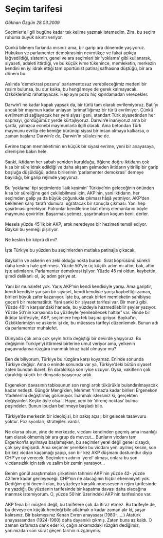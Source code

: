 # Seçim tarifesi

*Gökhan Özgün 28.03.2009*

<div class="taraf_structure_2col_1zq">
<div class="margen_n">



 <p>Seçimlerle ilgili bugüne kadar tek kelime yazmak istemedim. Zira, bu seçim ruhuma büyük sıkıntı veriyor. <br/><br/>Çünkü bilmem farkında mısınız ama, bir garip ara dönemde yaşıyoruz. Hukukun ve parlamenter demokrasinin nevrotikçe ve fakat açıkça lağvedildiği, sistemin, genel ve ara seçimleri bir ‘yoklama’ gibi kullanarak, siyaseti, adaleti ittirdiği, ve bu küçük ivme tükenince, memleketin, merkezin kendini en iyi idrak ettiği tam oportünist patinaj safhasına düştüğü, bir ara dönem bu. <br/><br/>Aslında ‘demokrasi pozunu’ parlamentosuz verebileceğimiz medeni bir resim bulunsa, bu dur kalka, bu hengâmeye de gerek kalmayacak. Özköklerimiz rahatlayacak. Hep aynı pozu hiç kıpırdamadan verecekler. <br/><br/>Darwin’i ne kadar kapak yapsak da, bir türlü tam olarak evrilemiyoruz. Batı’yı ancak bir maymun kadar anlayan ‘primat’lığımız bir türlü evrilmiyor. Çünkü evrilmemizi sağlayacak her yeni siyasi geni, standart Türk siyasetinden her sapmayı, gördüğümüz yerde kürtajlıyoruz. Darwin’e inanıyoruz ama bir şartla, yalnızca ecnebi maymunlarla ilgili olarak. Ama betondan Türk maymunu evrilip ete kemiğe bürünüp siyasi bir insan olmaya kalkarsa, o zaman başlarız Darwin’e de, Darwin’in sülalesine de. <br/><br/>Evrime tapan memleketimin en küçük bir siyasi evrime, yeni bir anayasaya, direnişine bakın hele. <br/><br/>Sanki, iktidarın her sabah yeniden kurulduğu, öğlene doğru iktidarın çok kısa bir süre idrak edildiği ve daha akşam gelmeden iktidarın yitirilip bir garip boşluğa düşüldüğü, adına birilerinin ‘parlamenter demokrasi’ demeye bayıldığı, bir garip rejimde yaşıyoruz.<br/><br/>Bu ‘yoklama’ tipi seçimlerde ‘laik kesimin’ Türkiye’nin geleceğinin önünden kısa bir süreliğine geri çekilebilmesi için, AKP’nin, yani iktidarın, her seçimden galip ya da büyük çoğunlukla çıkması hâşâ yetmiyor. AKP’den beklenen karşı tarafı ‘dumura’ uğratacak bir sonuçla çıkması. Yani hep şaşırtması gerekiyor. Patronlar kendilerine biat etmiş elemanlarını böyle maymuna çevirirler. Başarmak yetmez, şaşırtmalısın koçum beni, derler. <br/><br/>Mesela yüzde 45’lik bir AKP, artık neredeyse bir hezimeti temsil ediyor. Baykal bu yemeği pişiriyor. <br/><br/>Ne keskin bir köprü di mi? <br/><br/>İşte Türkiye bu yüzden bu seçimlerden mutlaka patinajla çıkacak. <br/><br/>Baykal’ın ve askerin en zeki olduğu nokta burası. Sırat köprüsünü sürekli daha keskin hale getirmesi. Yüzde 50’yle üç küçük adım mı attın, bak, attın işte adımlarını. Parlamenter demokrasi işliyor. Yüzde 45 mi oldun, kaybettin, şimdi delikanlı ol, üç adım geriye at. <br/><br/>Yani bir muhalefet yok. Yarış AKP’nin kendi kendisiyle yarışı. Ama gariptir, kendi kendiyle yarışan bir siyaset, kendi kendiyle yarışı kaybettiği zaman, birileri büyük zafer kazanıyor. İşte bu, ancak birleri memleketin sahibiyse geçerli bir matematiktir. Yani sanki bir siyaset tarifesi var. Bir menü gibi. Yüzde 40’ın karşısındaki hanede, bu yüzdeyle hazmedilebilir şeyler yazıyor. Yüzde 50’nin karşısında bu yüzdeyle ‘yenilebilecek haltlar’ var. Elinde bir iktidar tarifesiyle, AKP, seçimlere hep tek başına giriyor. Baykal’ın, Özköklerimizin ve askerin işi de, bu müesses tarifeyi düzenlemek. Bunun adı da parlamenter muhalefet. <br/><br/>Dünyada çok ama çok şeyin hızla değiştiği bir devirde yaşıyoruz. Bu değişimin Türkiye’yi ittirmesi birlerine umut veriyor ama, yelkenin paçavradansa rüzgâra inanmak biraz batıl olmuyor mu? <br/><br/>Ben de biliyorum, Türkiye bu rüzgâra karşı koyamaz. Eninde sonunda Türkiye değişir. Ama o eninde sonunda var ya, Türkiye’deki bütün siyaset zaten bundan ibaret. En daraldıkça son iyice uzuyor. Oysa, vakitlerin çok daraldığı küçük bir dünyada yaşıyoruz artık. <br/><br/>Ergenekon davasının tablosunun son rengi artık tükürükle bulandırılmayacak kadar netleşti. Güngör Mengi’den, Mehmet Yılmaz’a kadar birileri Ergenekon ‘ifadeleri’ni değiştirmiş görünüyor. İnanmak istersiniz ki, gerçekten değişsinler. Keşke öyle olsa... Hayır, yeni bir ‘direnç noktası’ bulma peşindeler. Bunun ipuçları belirmeye başladı bile. <br/><br/>Türkiye’de merkezin bir ideolojisi, bir bakış açısı, bir gelecek tasavvuru yoktur. Pozisyonları, stratejileri vardır. <br/><br/>Ne olursa olsun, yine de merkezde, vicdanı kendinden geçmiş ama insanlığı tam olarak ölmemiş bir ara grup da mevcut... Bunların vicdanı tam Ergenkon’la ayılmaya başlamışken, bu seçimler yerel değil genel olsaydı, çok şey değişirdi. Ama seçimler yerelken bu vicdanı yeni ayılmış kesim, son bir kez vicdan kaçamağı yapıp, son bir kez AKP düşmanı dostumdur diyip CHP’ye oy verecek. Seçimlerin adının ‘yerel’ olması, onlara bu son vicdansızlık için tatlı ve zalim bir zemin yaratıyor. . <br/><br/>Benim gönül araştırmaları şirketimin tahmini AKP’nin yüzde 42- yüzde 43’lere kadar gerileyeceği. CHP’nin ne alacağının hiçbir ehemmiyeti yok. Dediğim gibi önemli olan, bu yüzdeye karşılık müessesenin rejim tarifesinde ne yazdığı. Bu yüzdenin tarifesinde bir kapatma davası daha olacağına inanmak istemiyorum. O, yüzde 50’nin üzerindeki AKP’nin tarifesinde var. <br/><br/>AKP fena bir müşteri değil, bu tarifelere çok da itiraz etmez. Bu tarifeyle de, bu deveye en küçük hendeği bile atlatmak o kadar zaman alır ki, şaşar kalırsınız. Bir bakmışsınız Kenan Evren anayasası (1980-.....) Atatürk anayasasından (1924-1960) daha dayanıklı çıkmış. Zaten buna az kaldı. O zaman kafamıza dank eder ki, çağın arkamızdaki rüzgârı dediğimiz, yanımızdan son sürat geçen tarihin rüzgârıymış.</p>
<br/>
<br/>
<br/>



<br/>


<div id="taraf_not">
</div>

</div>


</div>
